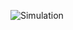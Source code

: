 ![Simulation](https://user-images.githubusercontent.com/98813646/157019484-ed572661-d6ba-4362-9eaf-d6389eba6c4a.png)
